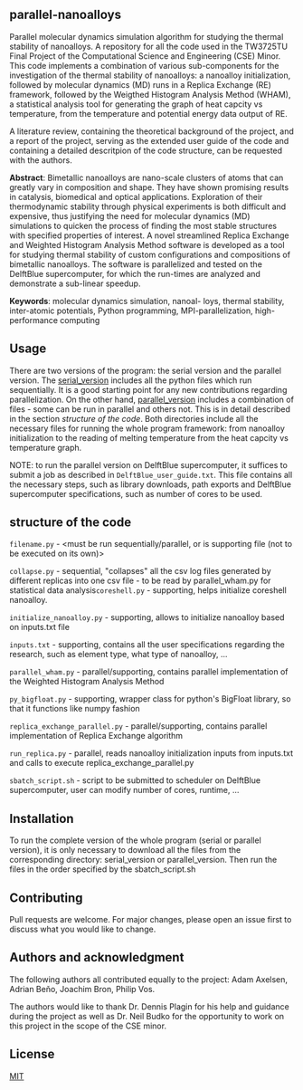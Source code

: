 ## parallel-nanoalloys
Parallel molecular dynamics simulation algorithm for studying the thermal stability of nanoalloys. A repository for all the code used in the TW3725TU Final Project of the Computational Science and Engineering (CSE) Minor. This code implements a combination of various sub-components for the investigation of the thermal stability of nanoalloys: a nanoalloy initialization, followed by molecular dynamics (MD) runs in a Replica Exchange (RE) framework, followed by the Weigthed Histogram Analysis Method (WHAM), a statistical analysis tool for generating the graph of heat capcity vs temperature, from the temperature and potential energy data output of RE.

A literature review, containing the theoretical background of the project, and a report of the project, serving as the extended user guide of the code and containing a detailed descritpion of the code structure, can be requested with the authors. 

**Abstract**: Bimetallic nanoalloys are nano-scale clusters of atoms that can greatly vary in composition and shape. They have shown promising results in catalysis, biomedical and optical applications. Exploration of their thermodynamic stability through physical experiments is both difficult and expensive, thus justifying the need for molecular dynamics (MD) simulations to quicken the process of finding the most stable structures with specified properties of interest. A novel streamlined Replica Exchange and Weighted Histogram Analysis Method software is developed as a tool for studying thermal stability of custom configurations and compositions of bimetallic nanoalloys. The software is parallelized and tested on the DelftBlue supercomputer, for which the run-times are analyzed and demonstrate a sub-linear speedup.

**Keywords**: molecular dynamics simulation, nanoal-
loys, thermal stability, inter-atomic potentials, Python
programming, MPI-parallelization, high-performance
computing

## Usage
There are two versions of the program: the serial version and the parallel version. The [serial_version](./parallel-nanoalloys/serial_version) includes all the python files which run sequentially. It is a good starting point for any new contributions regarding parallelization. On the other hand, [parallel_version](./parallel-nanoalloys/parallel_version) includes a combination of files - some can be run in parallel and others not. This is in detail described in the section *structure of the code*. Both directories include all the necessary files for running the whole program framework: from nanoalloy initialization to the reading of melting temperature from the heat capcity vs temperature graph.

NOTE: to run the parallel version on DelftBlue supercomputer, it suffices to submit a job as described in `DelftBlue_user_guide.txt`. This file contains all the necessary steps, such as library downloads, path exports and DelftBlue supercomputer specifications, such as number of cores to be used. 

## structure of the code
`filename.py` - <must be run sequentially/parallel, or is supporting file (not to be executed on its own)><description of the functionality>
  
  `collapse.py` - sequential, "collapses" all the csv log files generated by different replicas into one csv file - to be read by parallel_wham.py for statistical data analysis`coreshell.py` - supporting, helps initialize coreshell nanoalloy.
  
  `initialize_nanoalloy.py` - supporting, allows to initialize nanoalloy based on inputs.txt file
  
  `inputs.txt` - supporting, contains all the user specifications regarding the research, such as element type, what type of nanoalloy, ...
  
  `parallel_wham.py` - parallel/supporting, contains parallel implementation of the Weighted Histogram Analysis Method
  
  `py_bigfloat.py` - supporting, wrapper class for python's BigFloat library, so that it functions like numpy fashion
  
  `replica_exchange_parallel.py` - parallel/supporting, contains parallel implementation of Replica Exchange algorithm
  
`run_replica.py` - parallel, reads nanoalloy initialization inputs from inputs.txt and calls to execute replica_exchange_parallel.py
  
`sbatch_script.sh` - script to be submitted to scheduler on DelftBlue supercomputer, user can modify number of cores, runtime, ...

## Installation
To run the complete version of the whole program (serial or parallel version), it is only necessary to download all the files from the corresponding directory: serial_version or parallel_version. Then run the files in the order specified by the sbatch_script.sh

## Contributing

Pull requests are welcome. For major changes, please open an issue first
to discuss what you would like to change.

## Authors and acknowledgment

The following authors all contributed equally to the project: Adam Axelsen, Adrian Beňo, Joachim Bron, Philip Vos. 
  
The authors would like to thank Dr. Dennis Plagin for his help and guidance during the project as well as Dr. Neil Budko for the opportunity to work on this project in the scope of the CSE minor.

## License

[MIT](./LICENSE.md)
